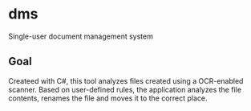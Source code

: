 # dms
Single-user document management system

## Goal
Createed with C#, this tool analyzes files created using a OCR-enabled scanner. Based on user-defined rules, the application analyzes the file contents, renames the file and moves it to the correct place.

